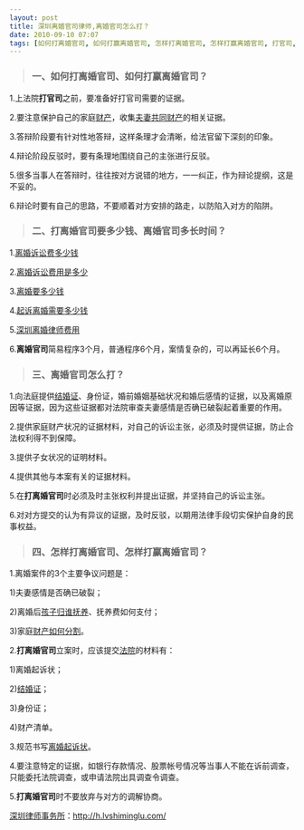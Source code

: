 ```yaml
---
layout: post
title: 深圳离婚官司律师,离婚官司怎么打？
date: 2010-09-10 07:07
tags: [如何打离婚官司, 如何打赢离婚官司, 怎样打离婚官司, 怎样打赢离婚官司, 打官司, 打离婚官司要多少钱, 深圳离婚律师咨询, 离婚官司多长时间, 离婚官司怎么打]
---
```

<blockquote>
<h3>一、如何打离婚官司、如何打赢离婚官司？</h3>
</blockquote>
1.上法院<strong>打官司</strong>之前，要准备好打官司需要的证据。

2.要注意保护自己的家庭<a href="http://h.lvshiminglu.com/law/173.html" target="_blank">财产</a>，收集<a href="http://h.lvshiminglu.com/law/168.html" target="_blank">夫妻共同财产</a>的相关证据。

3.答辩阶段要有针对性地答辩，这样条理才会清晰，给法官留下深刻的印象。

4.辩论阶段反驳时，要有条理地围绕自己的主张进行反驳。

5.很多当事人在答辩时，往往按对方说错的地方，一一纠正，作为辩论提纲，这是不妥的。

6.辩论时要有自己的思路，不要顺着对方安排的路走，以防陷入对方的陷阱。
<blockquote>
<h3>二、打离婚官司要多少钱、离婚官司多长时间？</h3>
</blockquote>
1.<a href="http://h.lvshiminglu.com/law/74.html" target="_blank">离婚诉讼费多少钱</a>

2.<a href="http://h.lvshiminglu.com/law/74.html" target="_blank">离婚诉讼费用是多少</a>

3.<a href="http://h.lvshiminglu.com/law/tag/%E7%A6%BB%E5%A9%9A%E8%A6%81%E5%A4%9A%E5%B0%91%E9%92%B1" target="_blank">离婚要多少钱</a>

4.<a href="http://h.lvshiminglu.com/law/tag/%E8%B5%B7%E8%AF%89%E7%A6%BB%E5%A9%9A%E9%9C%80%E8%A6%81%E5%A4%9A%E5%B0%91%E9%92%B1" target="_blank">起诉离婚需要多少钱</a>

5.<a href="http://h.lvshiminglu.com/law/215.html" target="_blank">深圳离婚律师费用</a>

6.<strong>离婚官司</strong>简易程序3个月，普通程序6个月，案情复杂的，可以再延长6个月。
<blockquote>
<h3>三、离婚官司怎么打？</h3>
</blockquote>
1.向法庭提供<a href="http://h.lvshiminglu.com/law/232.html" target="_blank">结婚证</a>、身份证，婚前婚姻基础状况和婚后感情的证据，以及离婚原因等证据，因为这些证据都对法院审查夫妻感情是否确已破裂起着重要的作用。

2.提供家庭财产状况的证据材料，对自己的诉讼主张，必须及时提供证据，防止合法权利得不到保障。

3.提供子女状况的证明材料。

4.提供其他与本案有关的证据材料。

5.在<strong>打离婚官司</strong>时必须及时主张权利并提出证据，并坚持自己的诉讼主张。

6.对对方提交的认为有异议的证据，及时反驳，以期用法律手段切实保护自身的民事权益。
<blockquote>
<h3>四、怎样打离婚官司、怎样打赢离婚官司？</h3>
</blockquote>
1.离婚案件的3个主要争议问题是：

1)夫妻感情是否确已破裂；

2)离婚后<a href="http://h.lvshiminglu.com/law/81.html" target="_blank">孩子归谁抚养</a>、抚养费如何支付；

3)家庭<a href="http://h.lvshiminglu.com/law/173.html" target="_blank">财产如何分割</a>。

2.<strong>打离婚官司</strong>立案时，应该提交<a href="http://h.lvshiminglu.com/law/102.html" target="_blank">法院</a>的材料有：

1)离婚起诉状；

2)<a href="http://h.lvshiminglu.com/law/232.html" target="_blank">结婚证</a>；

3)身份证；

4)财产清单。

3.规范书写<a href="http://h.lvshiminglu.com/law/158.html" target="_blank">离婚起诉状</a>。

4.要注意特定的证据，如银行存款情况、股票帐号情况等当事人不能在诉前调查，只能委托法院调查，或申请法院出具调查令调查。

5.<strong>打离婚官司</strong>时不要放弃与对方的调解协商。

<a href="http://h.lvshiminglu.com/">深圳律师事务所</a>：<a href="http://h.lvshiminglu.com/">http://h.lvshiminglu.com/</a>

